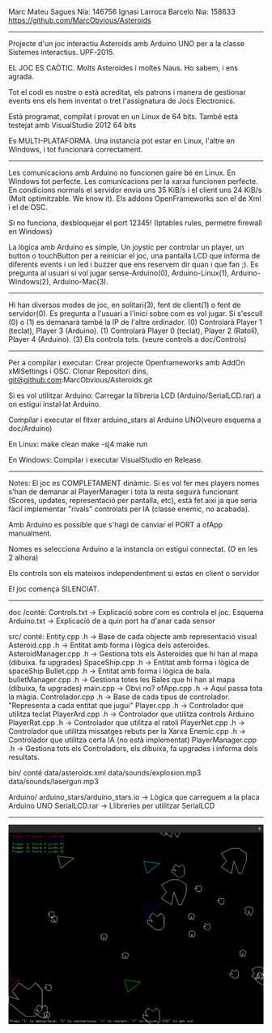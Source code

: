 
Marc Mateu Sagues        Nia: 146756
Ignasi Larroca Barcelo   Nia: 158633
https://github.com/MarcObvious/Asteroids

------------------------------------------------------------------------------------------------------------
Projecte d'un joc interactiu Asteroids amb Arduino UNO per a la classe Sistemes interactius. UPF-2015.

EL JOC ES CAÒTIC. Molts Asteroides i moltes Naus. Ho sabem, i ens agrada.

Tot el codi es nostre o està acreditat, els patrons i manera de gestionar events ens els hem 
inventat o tret l'assignatura de Jocs Electronics.

Està programat, compilat i provat en un Linux de 64 bits.
També està testejat amb VisualStudio 2012 64 bits 

Es MULTI-PLATAFORMA. Una instancia pot estar en Linux, l'altre en Windows, i tot funcionarà
correctament.

------------------------------------------------------------------------------------------------------------
Les comunicacions amb Arduino no funcionen gaire bé en Linux. En Windows tot perfecte.
Les comunicacions per la xarxa funcionen perfecte. En condicions normals el servidor envia 
uns 35 KiB/s i el client uns 24 KiB/s (Molt optimitzable. We know it). 
Els addons OpenFrameworks son el de Xml i el de OSC.

Si no funciona, desbloquejar el port 12345! (Iptables rules, permetre firewall en Windows)

La lògica amb Arduino es simple, Un joystic per controlar un player, un button o touchButton per
a reiniciar el joc, una pantalla LCD que informa de diferents events i un led i buzzer que 
ens reservem dir quan i que fan ;).
Es pregunta al usuari si vol jugar sense-Arduino(0), Arduino-Linux(1), Arduino-Windows(2), 
Arduino-Mac(3).

------------------------------------------------------------------------------------------------------------
Hi han diversos modes de joc, en solitari(3), fent de client(1) o fent de servidor(0).
Es pregunta a l'usuari a l'inici sobre com es vol jugar. Si s'escull (0) o (1) es demanarà
també la IP de l'altre ordinador.
(0) Controlarà Player 1 (teclat), Player 3 (Arduino).
(1) Controlarà Player 0 (teclat), Player 2 (Ratolí), Player 4 (Arduino). 
(3) Els controla tots.
(veure controls a doc/Controls)

------------------------------------------------------------------------------------------------------------
Per a compilar i executar:
Crear projecte Openframeworks amb AddOn xMlSettings i OSC.
Clonar Repositori dins, git@github.com:MarcObvious/Asteroids.git

Si es vol utilitzar Arduino: 
Carregar la llibreria LCD (Arduino/SerialLCD.rar) a on estigui instal·lat Arduino.


Compilar i executar el fitxer arduino_stars al Arduino UNO(veure esquema a doc/Arduino)

En Linux:
make clean
make -sj4 
make run


En Windows:
Compilar i executar VisualStudio en Release.

------------------------------------------------------------------------------------------------------------
Notes:
El joc es COMPLETAMENT dinàmic. Si es vol fer mes players nomes s'han de demanar al PlayerManager i tota la 
resta seguirà funcionant (Scores, updates, representació per pantalla, etc), està fet aixi ja que seria fàcil 
implementar "rivals" controlats per IA (classe enemic, no acabada).

Amb Arduino es possible que s'hagi de canviar el PORT a ofApp manualment.

Nomes es selecciona Arduino a la instancia on estigui connectat. (O en les 2 alhora)

Els controls son els mateixos independentment si estas en client o servidor

El joc comença SILENCIAT.

------------------------------------------------------------------------------------------------------------
doc /conté:
Controls.txt -> Explicació sobre com es controla el joc.
Esquema Arduino.txt -> Explicació de a quin port ha d'anar cada sensor


src/ conté:
Entity.cpp .h -> Base de cada objecte amb representació visual
Asteroid.cpp .h   -> Entitat amb forma i lògica dels asteroides.
AsteroidManager.cpp .h   -> Gestiona tots els Asteroides que hi han al mapa (dibuixa. fa upgrades)
SpaceShip.cpp .h -> Entitat amb forma i lògica de spaceShip
Bullet.cpp .h -> Entitat amb forma i lògica de bala.
bulletManager.cpp .h -> Gestiona totes les Bales que hi han al mapa (dibuixa, fa upgrades)
main.cpp -> Obvi no?
ofApp.cpp .h -> Aquí passa tota la màgia.
Controlador.cpp .h -> Base de cada tipus de controlador. "Representa a cada entitat que jugui"
Player.cpp .h -> Controlador que utilitza teclat
PlayerArd.cpp .h -> Controlador que utilitza controls Arduino
PlayerRat.cpp .h -> Controlador que utilitza el ratolí 
PlayerNet.cpp .h -> Controlador que utilitza missatges rebuts per la Xarxa
Enemic.cpp .h -> Controlador que utilitza certa IA (no està implementat)
PlayerManager.cpp .h -> Gestiona tots els Controladors, els dibuixa, fa upgrades i informa dels resultats.


bin/ conté
data/asteroids.xml
data/sounds/explosion.mp3
data/sounds/lasergun.mp3


Arduino/
arduino_stars/arduino_stars.io -> Lògica que carreguem a la placa Arduino UNO
SerialLCD.rar -> Llibreries per utilitzar SerialLCD

------------------------------------------------------------------------------------------------------------
![ScreenShot](https://github.com/MarcObvious/Asteroids/blob/master/screenshots/screenshot1.png)



